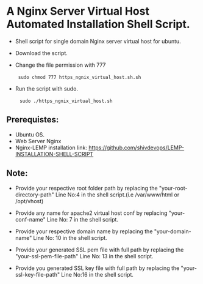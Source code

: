 # A Nginx Server Virtual Host Automated Installation Shell Script.

  * Shell script for single domain Nginx server virtual host for ubuntu.

  * Download the script.

  * Change the file permission with 777

       ` ` ` sudo chmod 777 https_ngnix_virtual_host.sh.sh ` ` `

  * Run the script with sudo.

       ` ` ` sudo ./https_ngnix_virtual_host.sh ` ` `

## Prerequistes:

  * Ubuntu OS.
  * Web Server Nginx
  * Nginx-LEMP installation link: https://github.com/shivdevops/LEMP-INSTALLATION-SHELL-SCRIPT

## Note:

  * Provide your respective root folder path by replacing the "your-root-directory-path" Line No:4 in the shell script.(i.e /var/www/html or /opt/vhost)

  * Provide any name for apache2 virtual host conf by replacing "your-conf-name" Line No: 7 in the shell script.

  * Provide your respective domain name by replacing the "your-domain-name" Line No: 10 in the shell script.

  * Provide your generated SSL pem file with full path by replacing the "your-ssl-pem-file-path" Line No: 13 in the shell script.

  * Provide you generated SSL key file with full path by replacing the "your-ssl-key-file-path" Line No:16 in the shell script.
